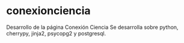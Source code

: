 # conexionciencia
 Desarrollo de la página Conexión Ciencia
 Se desarrolla sobre python, cherrypy, jinja2, psycopg2 y postgresql.
